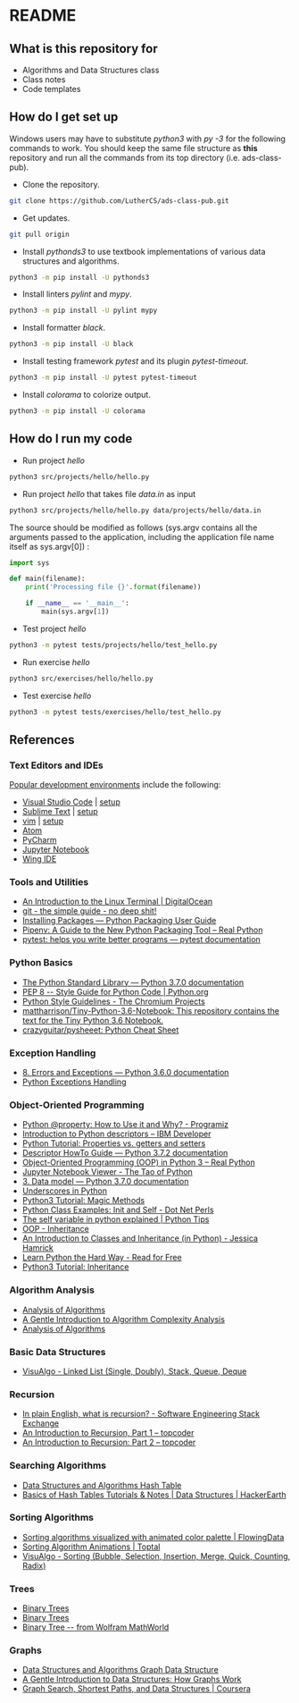 # README

## What is this repository for

* Algorithms and Data Structures class
* Class notes
* Code templates

## How do I get set up

  Windows users may have to substitute *python3* with *py -3* for the following commands to work. You should keep the same file structure as **this** repository and run all the commands from its top directory (i.e. ads-class-pub).

* Clone the repository.

```bash
git clone https://github.com/LutherCS/ads-class-pub.git
```

* Get updates.

```bash
git pull origin
```

* Install *pythonds3* to use textbook implementations of various data structures and algorithms.

```bash
python3 -m pip install -U pythonds3
```

* Install linters *pylint* and *mypy*.

```bash
python3 -m pip install -U pylint mypy
```

* Install formatter *black*.

```bash
python3 -m pip install -U black
```

* Install testing framework *pytest* and its plugin *pytest-timeout*.

```bash
python3 -m pip install -U pytest pytest-timeout
```

* Install *colorama* to colorize output.

```bash
python3 -m pip install -U colorama
```

## How do I run my code

* Run project *hello*

```bash
python3 src/projects/hello/hello.py
```

* Run project *hello* that takes file *data.in* as input

```bash
python3 src/projects/hello/hello.py data/projects/hello/data.in
```

The source should be modified as follows (sys.argv contains all the arguments passed to the application, including the application file name itself as sys.argv[0]) :

```python
import sys

def main(filename):
    print('Processing file {}'.format(filename))

    if __name__ == '__main__':
        main(sys.argv[1])
```

* Test project *hello*

```bash
python3 -m pytest tests/projects/hello/test_hello.py
```

* Run exercise *hello*

```bash
python3 src/exercises/hello/hello.py
```

* Test exercise *hello*

```bash
python3 -m pytest tests/exercises/hello/test_hello.py
```

## References

### Text Editors and IDEs

 [Popular development environments](https://insights.stackoverflow.com/survey/2018) include the following:

* [Visual Studio Code](https://code.visualstudio.com/) | [setup](https://code.visualstudio.com/docs/languages/python)
* [Sublime Text](https://www.sublimetext.com/) | [setup](https://realpython.com/setting-up-sublime-text-3-for-full-stack-python-development/)
* [vim](http://www.vim.org/) | [setup](https://realpython.com/vim-and-python-a-match-made-in-heaven/)
* [Atom](https://atom.io/)
* [PyCharm](https://www.jetbrains.com/pycharm/)
* [Jupyter Notebook](http://jupyter-notebook.readthedocs.io/en/latest/notebook.html)
* [Wing IDE](https://wingware.com/)

### Tools and Utilities

* [An Introduction to the Linux Terminal | DigitalOcean](https://www.digitalocean.com/community/tutorials/an-introduction-to-the-linux-terminal)
* [git - the simple guide - no deep shit!](http://rogerdudler.github.io/git-guide/)
* [Installing Packages — Python Packaging User Guide](https://packaging.python.org/tutorials/installing-packages/)
* [Pipenv: A Guide to the New Python Packaging Tool – Real Python](https://realpython.com/pipenv-guide/)
* [pytest: helps you write better programs — pytest documentation](https://docs.pytest.org/en/latest/)

### Python Basics

* [The Python Standard Library — Python 3.7.0 documentation](https://docs.python.org/3/library/index.html)
* [PEP 8 -- Style Guide for Python Code | Python.org](https://www.python.org/dev/peps/pep-0008/)
* [Python Style Guidelines - The Chromium Projects](https://www.chromium.org/chromium-os/python-style-guidelines)
* [mattharrison/Tiny-Python-3.6-Notebook: This repository contains the text for the Tiny Python 3.6 Notebook.](https://github.com/mattharrison/Tiny-Python-3.6-Notebook)
* [crazyguitar/pysheeet: Python Cheat Sheet](https://github.com/crazyguitar/pysheeet)

### Exception Handling

* [8. Errors and Exceptions — Python 3.6.0 documentation](https://docs.python.org/3/tutorial/errors.html)
* [Python Exceptions Handling](https://www.tutorialspoint.com/python/python_exceptions.htm)

### Object-Oriented Programming

* [Python @property: How to Use it and Why? - Programiz](https://www.programiz.com/python-programming/property)
* [Introduction to Python descriptors – IBM Developer](https://developer.ibm.com/tutorials/os-pythondescriptors/)
* [Python Tutorial: Properties vs. getters and setters](https://www.python-course.eu/python3_properties.php)
* [Descriptor HowTo Guide — Python 3.7.2 documentation](https://docs.python.org/3/howto/descriptor.html)
* [Object-Oriented Programming (OOP) in Python 3 – Real Python](https://realpython.com/python3-object-oriented-programming/)
* [Jupyter Notebook Viewer - The Tao of Python](http://nbviewer.jupyter.org/github/akittas/presentations/blob/master/pythess/tao_mro/tao_of_python.ipynb)
* [3. Data model — Python 3.7.0 documentation](https://docs.python.org/3/reference/datamodel.html)
* [Underscores in Python](https://shahriar.svbtle.com/underscores-in-python)
* [Python3 Tutorial: Magic Methods](http://www.python-course.eu/python3_magic_methods.php)
* [Python Class Examples: Init and Self - Dot Net Perls](https://www.dotnetperls.com/class-python)
* [The self variable in python explained | Python Tips](https://pythontips.com/2013/08/07/the-self-variable-in-python-explained/)
* [OOP - Inheritance](http://ccm.net/contents/422-oop-inheritance)
* [An Introduction to Classes and Inheritance (in Python) - Jessica Hamrick](http://www.jesshamrick.com/2011/05/18/an-introduction-to-classes-and-inheritance-in-python/)
* [Learn Python the Hard Way - Read for Free](https://learnpythonthehardway.org/book/ex44.html)
* [Python3 Tutorial: Inheritance](http://www.python-course.eu/python3_inheritance.php)

### Algorithm Analysis

* [Analysis of Algorithms](http://www.greenteapress.com/thinkpython/html/thinkpython022.html)
* [A Gentle Introduction to Algorithm Complexity Analysis](http://discrete.gr/complexity/)
* [Analysis of Algorithms](http://aofa.cs.princeton.edu/10analysis/)

### Basic Data Structures

* [VisuAlgo - Linked List (Single, Doubly), Stack, Queue, Deque](https://visualgo.net/en/list)

### Recursion

* [In plain English, what is recursion? - Software Engineering Stack Exchange](https://softwareengineering.stackexchange.com/questions/25052/in-plain-english-what-is-recursion)
* [An Introduction to Recursion, Part 1 – topcoder](https://www.topcoder.com/community/data-science/data-science-tutorials/an-introduction-to-recursion-part-1/)
* [An Introduction to Recursion: Part 2 – topcoder](https://www.topcoder.com/community/data-science/data-science-tutorials/an-introduction-to-recursion-part-2/)

### Searching Algorithms

* [Data Structures and Algorithms Hash Table](https://www.tutorialspoint.com/data_structures_algorithms/hash_data_structure.htm)
* [Basics of Hash Tables Tutorials & Notes | Data Structures | HackerEarth](https://www.hackerearth.com/practice/data-structures/hash-tables/basics-of-hash-tables/tutorial/)

### Sorting Algorithms

* [Sorting algorithms visualized with animated color palette | FlowingData](https://flowingdata.com/2017/10/26/sorting-algorithms-visualized-with-rainbow-color-palette/)
* [Sorting Algorithm Animations | Toptal](https://www.toptal.com/developers/sorting-algorithms)
* [VisuAlgo - Sorting (Bubble, Selection, Insertion, Merge, Quick, Counting, Radix)](https://visualgo.net/bn/sorting)

### Trees

* [Binary Trees](https://www.cs.cmu.edu/~adamchik/15-121/lectures/Trees/trees.html)
* [Binary Trees](http://cslibrary.stanford.edu/110/BinaryTrees.html)
* [Binary Tree -- from Wolfram MathWorld](http://mathworld.wolfram.com/BinaryTree.html)

### Graphs

* [Data Structures and Algorithms Graph Data Structure](https://www.tutorialspoint.com/data_structures_algorithms/graph_data_structure.htm)
* [A Gentle Introduction to Data Structures: How Graphs Work](https://medium.freecodecamp.org/a-gentle-introduction-to-data-structures-how-graphs-work-a223d9ef8837)
* [Graph Search, Shortest Paths, and Data Structures | Coursera](https://www.coursera.org/learn/algorithms-graphs-data-structures)
